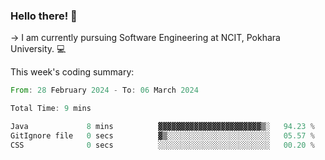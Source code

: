 ### Hello there! 👋

-> I am currently pursuing Software Engineering at NCIT, Pokhara University. 💻


This week's coding summary:
<!--START_SECTION:waka-->

```rust
From: 28 February 2024 - To: 06 March 2024

Total Time: 9 mins

Java             8 mins          ▓▓▓▓▓▓▓▓▓▓▓▓▓▓▓▓▓▓▓▓▓▓▓▒░   94.23 %
GitIgnore file   0 secs          ▓▒░░░░░░░░░░░░░░░░░░░░░░░   05.57 %
CSS              0 secs          ░░░░░░░░░░░░░░░░░░░░░░░░░   00.20 %
```

<!--END_SECTION:waka-->
